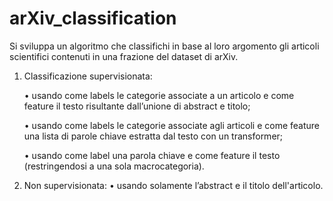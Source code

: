 # arXiv_classification

Si sviluppa un algoritmo che classifichi in base al loro argomento gli articoli scientifici contenuti in
una frazione del dataset di arXiv.


1. Classificazione supervisionata:

	  • usando come labels le categorie associate a un articolo e come feature il testo
	  risultante dall’unione di abstract e titolo;
	
	  • usando come labels le categorie associate agli articoli e come feature una lista di
	  parole chiave estratta dal testo con un transformer;
	  
	  • usando come label una parola chiave e come feature il testo (restringendosi a una
	  sola macrocategoria).


3. Non supervisionata:
• usando solamente l’abstract e il titolo dell'articolo.

